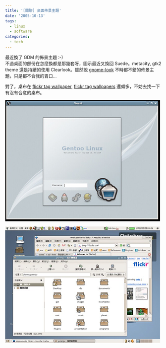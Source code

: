 ```yaml
---
title: '[閒聊] 桌面佈景主題'
date: '2005-10-13'
tags:
  - linux
  - software
categories:
  - tech
---
```

最近換了 GDM 的佈景主題 :-)  
不過桌面的部份在怎麼換都是那幾套呀，圖示最近又換回 Suede。metacity, gtk2 theme 還是持續的使用 Clearlook。雖然說 [gnome-look](http://gnome-look.org) 不時都不錯的佈景主題，只是都不合我的胃口…  
  
對了，桌布在 [flickr tag wallpaper](http://www.flickr.com/photos/tags/wallpaper), [flickr tag wallpapers](http://www.flickr.com/photos/tags/wallpapers) 還頗多，不妨去找一下有沒有合意的桌布。  
  
[![new gdm theme](images/0.jpg)](http://www.flickr.com/photos/yurenju/52012946/ "Photo Sharing")  
  
[![desktop screenshot](images/1.jpg)](http://www.flickr.com/photos/yurenju/52013520/ "Photo Sharing")